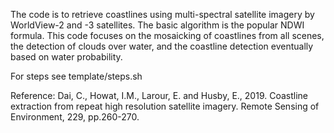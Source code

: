 The code is to retrieve coastlines using multi-spectral satellite imagery by WorldView-2 and -3 satellites. The basic algorithm is the popular NDWI formula. This code focuses on the mosaicking of coastlines from all scenes, the detection of clouds over water, and the coastline detection eventually based on water probability.

For steps see template/steps.sh

Reference: Dai, C., Howat, I.M., Larour, E. and Husby, E., 2019. Coastline extraction from repeat high resolution satellite imagery. Remote Sensing of Environment, 229, pp.260-270.

